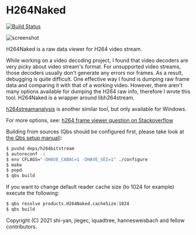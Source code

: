 # H264Naked

[![Build Status](https://travis-ci.com/iquadtree/H264Naked.svg?branch=master)](https://travis-ci.com/iquadtree/H264Naked)

![screenshot](H264Naked_screenshot.png)

H264Naked is a raw data viewer for H264 video stream.

While working on a video decoding project, I found that video decoders are very picky about video stream's format. For unsupported video streams, those decoders usually don't generate any errors nor frames. As a result, debugging is quite difficult. One effective way I found is dumping raw frame data and comparing it with that of a working video. However, there aren't many options available for dumping the H264 raw info, therefore I wrote this tool. H264Naked is a wrapper around libh264stream.

[h264streamanalysis](http://sourceforge.net/projects/h264streamanalysis) is another similar tool, but only available for Windows.

For more options, see:
[h264 frame viewer question on Stackoverflow](http://stackoverflow.com/questions/6014904/h264-frame-viewer)

Building from sources (Qbs should be configured first, please take look at [the Qbs setup manual](https://doc.qt.io/qbs/setup.html)):

```sh
$ pushd deps/h264bitstream
$ autoreconf -i
$ env CFLAGS="-DHAVE_CABAC=1 -DHAVE_SEI=1" ./configure
$ make
$ popd
$ qbs build
```

If you want to change default reader cache size (to 1024 for example) execute the following:

```sh
$ qbs resolve products.H264Naked.cacheSize:1024
$ qbs build
```

Copyright (C) 2021 shi-yan, jiegec, iquadtree, hannesweisbach and fellow contributors.
